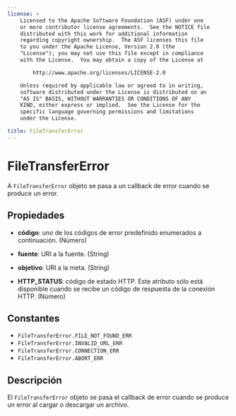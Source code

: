 ```yaml
---
license: >
    Licensed to the Apache Software Foundation (ASF) under one
    or more contributor license agreements.  See the NOTICE file
    distributed with this work for additional information
    regarding copyright ownership.  The ASF licenses this file
    to you under the Apache License, Version 2.0 (the
    "License"); you may not use this file except in compliance
    with the License.  You may obtain a copy of the License at

        http://www.apache.org/licenses/LICENSE-2.0

    Unless required by applicable law or agreed to in writing,
    software distributed under the License is distributed on an
    "AS IS" BASIS, WITHOUT WARRANTIES OR CONDITIONS OF ANY
    KIND, either express or implied.  See the License for the
    specific language governing permissions and limitations
    under the License.

title: FileTransferError
---
```


# FileTransferError

A `FileTransferError` objeto se pasa a un callback de error cuando se produce un error.

## Propiedades

*   **código**: uno de los códigos de error predefinido enumerados a continuación. (Número)

*   **fuente**: URI a la fuente. (String)

*   **objetivo**: URI a la meta. (String)

*   **HTTP_STATUS**: código de estado HTTP. Este atributo sólo está disponible cuando se recibe un código de respuesta de la conexión HTTP. (Número)

## Constantes

*   `FileTransferError.FILE_NOT_FOUND_ERR`
*   `FileTransferError.INVALID_URL_ERR`
*   `FileTransferError.CONNECTION_ERR`
*   `FileTransferError.ABORT_ERR`

## Descripción

El `FileTransferError` objeto se pasa el callback de error cuando se produce un error al cargar o descargar un archivo.